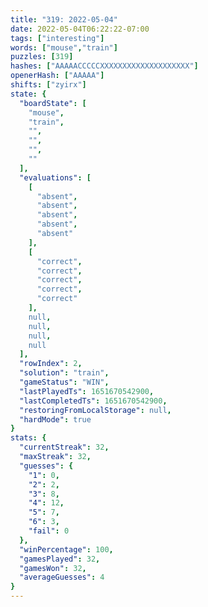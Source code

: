 ```yaml
---
title: "319: 2022-05-04"
date: 2022-05-04T06:22:22-07:00
tags: ["interesting"]
words: ["mouse","train"]
puzzles: [319]
hashes: ["AAAAACCCCCXXXXXXXXXXXXXXXXXXXX"]
openerHash: ["AAAAA"]
shifts: ["zyirx"]
state: {
  "boardState": [
    "mouse",
    "train",
    "",
    "",
    "",
    ""
  ],
  "evaluations": [
    [
      "absent",
      "absent",
      "absent",
      "absent",
      "absent"
    ],
    [
      "correct",
      "correct",
      "correct",
      "correct",
      "correct"
    ],
    null,
    null,
    null,
    null
  ],
  "rowIndex": 2,
  "solution": "train",
  "gameStatus": "WIN",
  "lastPlayedTs": 1651670542900,
  "lastCompletedTs": 1651670542900,
  "restoringFromLocalStorage": null,
  "hardMode": true
}
stats: {
  "currentStreak": 32,
  "maxStreak": 32,
  "guesses": {
    "1": 0,
    "2": 2,
    "3": 8,
    "4": 12,
    "5": 7,
    "6": 3,
    "fail": 0
  },
  "winPercentage": 100,
  "gamesPlayed": 32,
  "gamesWon": 32,
  "averageGuesses": 4
}
---
```


<!-- more -->
